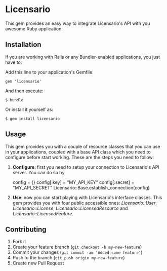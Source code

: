 # Licensario

This gem provides an easy way to integrate Licensario's API with you awesome Ruby application.

## Installation

If you are working with Rails or any Bundler-enabled applications, you just have to:

Add this line to your application's Gemfile:

    gem 'licensario'

And then execute:

    $ bundle

Or install it yourself as:

    $ gem install licensario

## Usage

This gem provides you with a couple of resource classes that you can use in your applications, coupled with a 
base API class which you need to configure before start working. These are the steps you need to follow:

1. **Configure**: first you need to setup your connection to Licensario's API server. You can do so by

    config = {}
    config[:key] = "MY_API_KEY"
    config[:secret] = "MY_API_SECRET"
    Licensario::Base.establish_connection(config)

2. **Use**: now you can start playing with Licensario's interface classes. This gem provides you with four 
public accessible ones: *Licensario::User*, *Licensario::License*, *Licensario::LicensedResource* and *Licensario::LicensedFeature*.

## Contributing

1. Fork it
2. Create your feature branch (`git checkout -b my-new-feature`)
3. Commit your changes (`git commit -am 'Added some feature'`)
4. Push to the branch (`git push origin my-new-feature`)
5. Create new Pull Request
